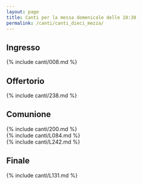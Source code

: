```yaml
---
layout: page
title: Canti per la messa domenicale delle 10:30
permalink: /canti/canti_dieci_mezza/
---
```


## Ingresso
{% include canti/008.md %}   

## Offertorio
{% include canti/238.md %}   

## Comunione   
{% include canti/200.md %}   
{% include canti/L084.md %}    
{% include canti/L242.md %}    

## Finale
{% include canti/L131.md %}   
